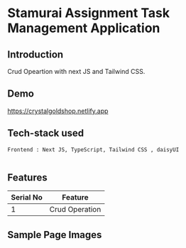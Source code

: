 # Stamurai Assignment  Task Management Application

**Introduction**
---
Crud Opeartion with next JS and Tailwind CSS.

## Demo

https://crystalgoldshop.netlify.app

##  Tech-stack used
  
   ```
Frontend : Next JS, TypeScript, Tailwind CSS , daisyUI


   ```
## Features

 | Serial No            | Feature                                                              |
| ----------------- | ------------------------------------------------------------------ |
| 1 | Crud Operation |


  **Sample Page Images**
  ---
  

  



